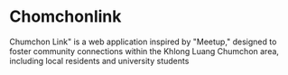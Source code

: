 # Chomchonlink
Chumchon Link" is a web application inspired by "Meetup," designed to foster community connections within the Khlong Luang Chumchon area, including local residents and university students
